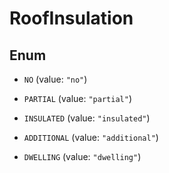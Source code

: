 

# RoofInsulation

## Enum


* `NO` (value: `"no"`)

* `PARTIAL` (value: `"partial"`)

* `INSULATED` (value: `"insulated"`)

* `ADDITIONAL` (value: `"additional"`)

* `DWELLING` (value: `"dwelling"`)



